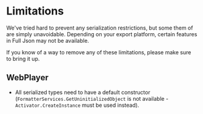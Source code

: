 # Limitations
We've tried hard to prevent any serialization restrictions, but some them of are simply unavoidable. Depending on your export platform, certain features in Full Json may not be available.

If you know of a way to remove any of these limitations, please make sure to bring it up.

## WebPlayer

- All serialized types need to have a default constructor (`FormatterServices.GetUninitializedObject` is not available - `Activator.CreateInstance` must be used instead).
